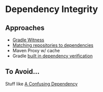 # Dependency Integrity 

## Approaches 

- [Gradle Witness](https://github.com/signalapp/gradle-witness)
- [Matching repositories to dependencies](https://docs.gradle.org/5.1-rc-1/userguide/declaring_repositories.html#sec::matching_repositories_to_dependencies)
- Maven Proxy w/ cache
- Gradle [built in dependency verification](https://docs.gradle.org/current/userguide/dependency_verification.html)

## To Avoid...

Stuff like [A Confusing Dependency](https://blog.autsoft.hu/a-confusing-dependency/)
